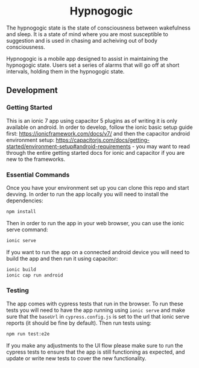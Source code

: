 <h1 style="text-align:center">Hypnogogic</h1>
The hypnogogic state is the state of consciousness between wakefulness and sleep. It is a state of mind where you are most susceptible to suggestion and is used in chasing and acheiving out of body consciousness.

Hypnogogic is a mobile app designed to assist in maintaining the hypnogogic state. Users set a series of alarms that will go off at short intervals, holding them in the hypnogogic state.

## Development
### Getting Started
This is an ionic 7 app using capacitor 5 plugins as of writing it is only available on android. In order to develop, follow the ionic basic setup guide first: https://ionicframework.com/docs/v7/ and then the capacitor android environment setup: https://capacitorjs.com/docs/getting-started/environment-setup#android-requirements - you may want to read through the entire getting started docs for ionic and capacitor if you are new to the frameworks.

### Essential Commands
Once you have your environment set up you can clone this repo and start devving. In order to run the app locally you will need to install the dependencies:

```bash
npm install
```

Then in order to run the app in your web browser, you can use the ionic serve command:

```bash
ionic serve
```

If you want to run the app on a connected android device you will need to build the app and then run it using capacitor:

```bash
ionic build
ionic cap run android
```

### Testing
The app comes with cypress tests that run in the browser. To run these tests you will need to have the app running using `ionic serve` and make sure that the `baseUrl` in `cypress.config.js` is set to the url that ionic serve reports (it should be fine by default). Then run tests using:

```bash
npm run test:e2e
```

If you make any adjustments to the UI flow please make sure to run the cypress tests to ensure that the app is still functioning as expected, and update or write new tests to cover the new functionality.

